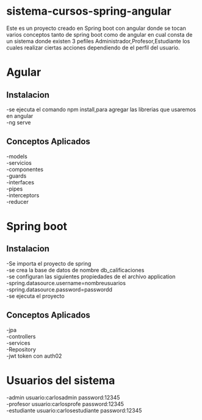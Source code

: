 # sistema-cursos-spring-angular
Este es un proyecto creado en Spring boot con angular donde se tocan varios conceptos tanto de spring boot como de angular en cual consta de un sistema donde existen 3 pefiles Administrador,Profesor,Estudiante los cuales realizar ciertas acciones dependiendo de el perfil del usuario.
# Agular
 <h2>Instalacion</h2>
  -se ejecuta el comando npm install,para agregar las librerias que usaremos en angular<br/>
  -ng serve<br/>
 
 <h2>Conceptos Aplicados</h2>
 -models <br/>
 -servicios <br/>
 -componentes <br/>
 -guards <br/>
 -interfaces <br/>
 -pipes <br/>
 -interceptors <br/>
 -reducer <br/>
 
 # Spring boot
  <h2>Instalacion</h2>
    -Se importa el proyecto de spring<br/> 
    -se crea la base de datos de nombre db_calificaciones<br/>
    -se configuran las siguientes propiedades de el archivo application<br/>
      -spring.datasource.username=nombreusuarios<br/>
      -spring.datasource.password=passwordd<br/>
    -se ejecuta el proyecto<br/>
  <h2>Conceptos Aplicados</h2>
    -jpa<br/>
    -controllers<br/>
    -services<br/>
    -Repository<br/>
    -jwt token con auth02
 
 # Usuarios del sistema
 -admin  usuario:carlosadmin password:12345<br/>
 -profesor  usuario:carlosprofe password:12345<br/>
 -estudiante  usuario:carlosestudiante password:12345<br/>
 

